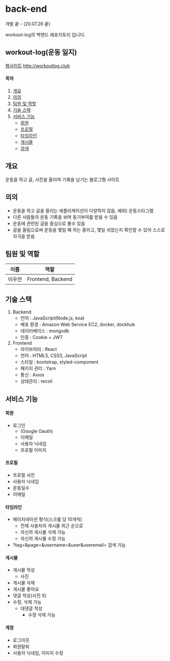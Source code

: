 # back-end

개발 끝 - (20.07.26 끝)

workout-log의 백엔드 레포지토리 입니다.

## workout-log(운동 일지)

[웹사이트](http://workoutlog.club)
http://workoutlog.club

#### 목차

1. [개요](#개요)
2. [의의](#의의)
3. [팀원 및 역할](#팀원-및-역할)
4. [기술 스택](#기술-스택)
5. [서비스 기능](#서비스-기능)
   - [회원](#회원)
   - [프로필](#프로필)
   - [타임라인](#타임라인)
   - [게시물](#게시물)
   - [검색](#계정)

## 개요

운동을 하고 글, 사진을 올리며 기록을 남기는 블로그형 사이트

## 의의

- 운동을 하고 글을 올리는 애플리케이션이 다양하지 않음, 예외) 운동스타그램
- 다른 사람들의 운동 기록을 보며 동기부여를 받을 수 있음
- 운동에 관련된 글을 중심으로 볼수 있음
- 글을 올림으로써 운동을 몇일 째 하는 중이고, 몇일 쉬었는지 확인할 수 있어 스스로 자극을 받음

## 팀원 및 역할

| 이름   | 역할              |
| ------ | ----------------- |
| 이우찬 | Frontend, Backend |

## 기술 스택

1. Backend
   - 언어 : JavaScript(Node.js, koa)
   - 배포 환경 : Amazon Web Service EC2, docker, dockhub
   - 데이터베이스 : mongodb
   - 인증 : Cookie + JWT
2. Frontend
   - 라이브러리 : React
   - 언어 : HTML5, CSS3, JavaScript
   - 스타일 : bootstrap, styled-component
   - 패키지 관리 : Yarn
   - 통신 : Axios
   - 상태관리 : recoil

## 서비스 기능

#### 회원

- 로그인
  - (Google Oauth)
  - 이메일
  - 사용자 닉네임
  - 프로필 이미지

#### 프로필

- 프로필 사진
- 사용자 닉네임
- 운동일수
- 이메일

#### 타임라인

- 페이지네이션 형식(스크롤 당 10개씩)
  - 전체 사용자의 게시물 최근 순으로
  - 자신의 게시물 삭제 가능
  - 자신의 게시물 수정 가능
- ?tag=&page=&username=&user&useremail= 검색 가능

#### 게시물

- 게시물 작성
  - 사진
- 게시물 삭제
- 게시물 좋아요
- 댓글 작성(사진 X)
- 수정, 삭제 가능
  - 대댓글 작성
    - 수정 삭제 가능

#### 계정

- 로그아웃
- 회원탈퇴
- 사용자 닉네임, 이미지 수정
